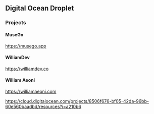 ## Digital Ocean Droplet

### Projects

#### MuseGo
https://musego.app

#### WilliamDev
https://williamdev.co

#### William Aeoni
https://williamaeoni.com

https://cloud.digitalocean.com/projects/8506f676-bf05-42da-96bb-60e560baadbd/resources?i=a210b6
